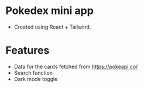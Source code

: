 # Pokedex mini app

- Created using React + Tailwind.

# Features

- Data for the cards fetched from https://pokeapi.co/
- Search function
- Dark mode toggle

